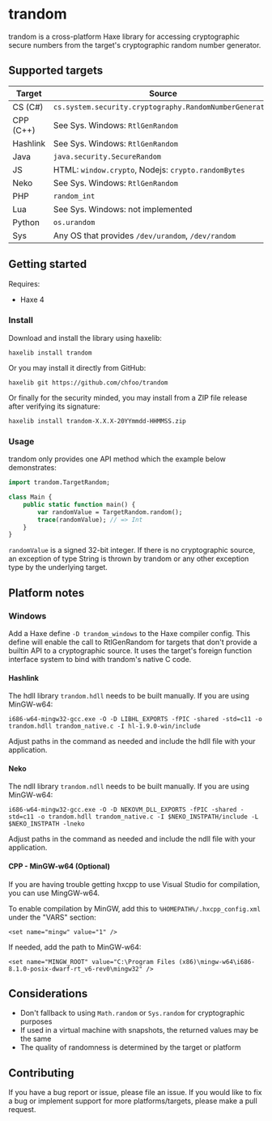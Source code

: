 # trandom

trandom is a cross-platform Haxe library for accessing cryptographic secure numbers from the target's cryptographic random number generator.

## Supported targets

| Target | Source |
|--------|--------|
| CS (C#) | `cs.system.security.cryptography.RandomNumberGenerator` |
| CPP (C++) | See Sys. Windows: `RtlGenRandom` |
| Hashlink |See Sys. Windows: `RtlGenRandom` |
| Java | `java.security.SecureRandom` |
| JS | HTML: `window.crypto`, Nodejs: `crypto.randomBytes` |
| Neko | See Sys. Windows: `RtlGenRandom` |
| PHP | `random_int` |
| Lua | See Sys. Windows: not implemented |
| Python | `os.urandom` |
| Sys | Any OS that provides `/dev/urandom`, `/dev/random` |

## Getting started

Requires:

* Haxe 4

### Install

Download and install the library using haxelib:

    haxelib install trandom

Or you may install it directly from GitHub:

    haxelib git https://github.com/chfoo/trandom

Or finally for the security minded, you may install from a ZIP file release after verifying its signature:

    haxelib install trandom-X.X.X-20YYmmdd-HHMMSS.zip

### Usage

trandom only provides one API method which the example below demonstrates:

```haxe
import trandom.TargetRandom;

class Main {
    public static function main() {
        var randomValue = TargetRandom.random();
        trace(randomValue); // => Int
    }
}
```

`randomValue` is a signed 32-bit integer. If there is no cryptographic source, an exception of type String is thrown by trandom or any other exception type by the underlying target.

## Platform notes

### Windows

Add a Haxe define `-D trandom_windows` to the Haxe compiler config. This define will enable the call to RtlGenRandom for targets that don't provide a builtin API to a cryptographic source. It uses the target's foreign function interface system to bind with trandom's native C code.

#### Hashlink

The hdll library `trandom.hdll` needs to be built manually. If you are using MinGW-w64:

    i686-w64-mingw32-gcc.exe -O -D LIBHL_EXPORTS -fPIC -shared -std=c11 -o trandom.hdll trandom_native.c -I hl-1.9.0-win/include

Adjust paths in the command as needed and include the hdll file with your application.

#### Neko

The ndll library `trandom.ndll` needs to be built manually. If you are using MinGW-w64:

    i686-w64-mingw32-gcc.exe -O -D NEKOVM_DLL_EXPORTS -fPIC -shared -std=c11 -o trandom.hdll trandom_native.c -I $NEKO_INSTPATH/include -L $NEKO_INSTPATH -lneko

Adjust paths in the command as needed and include the ndll file with your application.

#### CPP - MinGW-w64 (Optional)

If you are having trouble getting hxcpp to use Visual Studio for compilation, you can use MingGW-w64.

To enable compilation by MinGW, add this to `%HOMEPATH%/.hxcpp_config.xml` under the "VARS" section:

    <set name="mingw" value="1" />

If needed, add the path to MinGW-w64:

    <set name="MINGW_ROOT" value="C:\Program Files (x86)\mingw-w64\i686-8.1.0-posix-dwarf-rt_v6-rev0\mingw32" />

## Considerations

* Don't fallback to using `Math.random` or `Sys.random` for cryptographic purposes
* If used in a virtual machine with snapshots, the returned values may be the same
* The quality of randomness is determined by the target or platform

## Contributing

If you have a bug report or issue, please file an issue. If you would like to fix a bug or implement support for more platforms/targets, please make a pull request.
